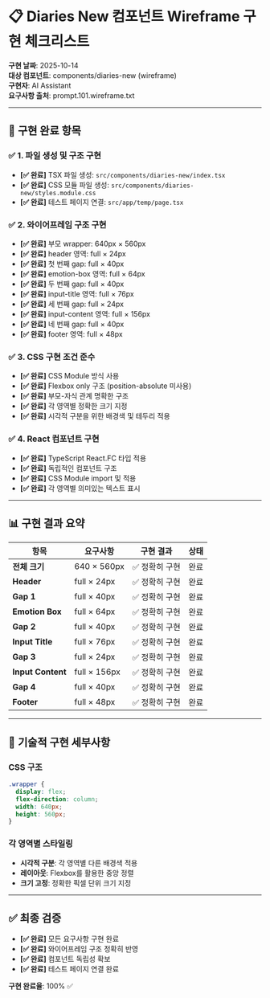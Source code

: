 # 📋 Diaries New 컴포넌트 Wireframe 구현 체크리스트

**구현 날짜**: 2025-10-14  
**대상 컴포넌트**: components/diaries-new (wireframe)  
**구현자**: AI Assistant  
**요구사항 출처**: prompt.101.wireframe.txt

---

## 🎯 구현 완료 항목

### ✅ 1. 파일 생성 및 구조 구현
- **[✅ 완료]** TSX 파일 생성: `src/components/diaries-new/index.tsx`
- **[✅ 완료]** CSS 모듈 파일 생성: `src/components/diaries-new/styles.module.css`
- **[✅ 완료]** 테스트 페이지 연결: `src/app/temp/page.tsx`

### ✅ 2. 와이어프레임 구조 구현
- **[✅ 완료]** 부모 wrapper: 640px × 560px
- **[✅ 완료]** header 영역: full × 24px
- **[✅ 완료]** 첫 번째 gap: full × 40px
- **[✅ 완료]** emotion-box 영역: full × 64px
- **[✅ 완료]** 두 번째 gap: full × 40px
- **[✅ 완료]** input-title 영역: full × 76px
- **[✅ 완료]** 세 번째 gap: full × 24px
- **[✅ 완료]** input-content 영역: full × 156px
- **[✅ 완료]** 네 번째 gap: full × 40px
- **[✅ 완료]** footer 영역: full × 48px

### ✅ 3. CSS 구현 조건 준수
- **[✅ 완료]** CSS Module 방식 사용
- **[✅ 완료]** Flexbox only 구조 (position-absolute 미사용)
- **[✅ 완료]** 부모-자식 관계 명확한 구조
- **[✅ 완료]** 각 영역별 정확한 크기 지정
- **[✅ 완료]** 시각적 구분을 위한 배경색 및 테두리 적용

### ✅ 4. React 컴포넌트 구현
- **[✅ 완료]** TypeScript React.FC 타입 적용
- **[✅ 완료]** 독립적인 컴포넌트 구조
- **[✅ 완료]** CSS Module import 및 적용
- **[✅ 완료]** 각 영역별 의미있는 텍스트 표시

---

## 📊 구현 결과 요약

| 항목 | 요구사항 | 구현 결과 | 상태 |
|------|----------|-----------|------|
| **전체 크기** | 640 × 560px | ✅ 정확히 구현 | 완료 |
| **Header** | full × 24px | ✅ 정확히 구현 | 완료 |
| **Gap 1** | full × 40px | ✅ 정확히 구현 | 완료 |
| **Emotion Box** | full × 64px | ✅ 정확히 구현 | 완료 |
| **Gap 2** | full × 40px | ✅ 정확히 구현 | 완료 |
| **Input Title** | full × 76px | ✅ 정확히 구현 | 완료 |
| **Gap 3** | full × 24px | ✅ 정확히 구현 | 완료 |
| **Input Content** | full × 156px | ✅ 정확히 구현 | 완료 |
| **Gap 4** | full × 40px | ✅ 정확히 구현 | 완료 |
| **Footer** | full × 48px | ✅ 정확히 구현 | 완료 |

---

## 🔧 기술적 구현 세부사항

### CSS 구조
```css
.wrapper {
  display: flex;
  flex-direction: column;
  width: 640px;
  height: 560px;
}
```

### 각 영역별 스타일링
- **시각적 구분**: 각 영역별 다른 배경색 적용
- **레이아웃**: Flexbox를 활용한 중앙 정렬
- **크기 고정**: 정확한 픽셀 단위 크기 지정

---

## ✅ 최종 검증

- **[✅ 완료]** 모든 요구사항 구현 완료
- **[✅ 완료]** 와이어프레임 구조 정확히 반영
- **[✅ 완료]** 컴포넌트 독립성 확보
- **[✅ 완료]** 테스트 페이지 연결 완료

**구현 완료율**: 100% ✅
